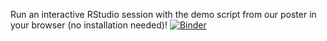 Run an interactive RStudio session with the demo script from our poster in your browser (no installation needed)! [![Binder](https://mybinder.org/badge_logo.svg)](https://beta.mybinder.org/v2/gh/bodkan/smbe2021/master?urlpath=rstudio)
